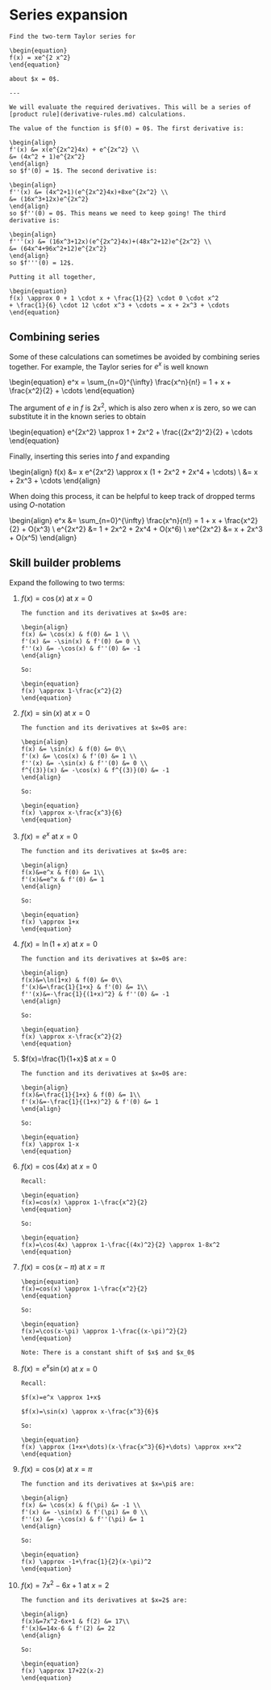 # Series expansion

```{example} Taylor series
Find the two-term Taylor series for

\begin{equation}
f(x) = xe^{2 x^2}
\end{equation}

about $x = 0$.

---

We will evaluate the required derivatives. This will be a series of
[product rule](derivative-rules.md) calculations.

The value of the function is $f(0) = 0$. The first derivative is:

\begin{align}
f'(x) &= x(e^{2x^2}4x) + e^{2x^2} \\
&= (4x^2 + 1)e^{2x^2}
\end{align}
so $f'(0) = 1$. The second derivative is:

\begin{align}
f''(x) &= (4x^2+1)(e^{2x^2}4x)+8xe^{2x^2} \\
&= (16x^3+12x)e^{2x^2}
\end{align}
so $f''(0) = 0$. This means we need to keep going! The third derivative is:

\begin{align}
f'''(x) &= (16x^3+12x)(e^{2x^2}4x)+(48x^2+12)e^{2x^2} \\
&= (64x^4+96x^2+12)e^{2x^2}
\end{align}
so $f'''(0) = 12$.

Putting it all together,

\begin{equation}
f(x) \approx 0 + 1 \cdot x + \frac{1}{2} \cdot 0 \cdot x^2
+ \frac{1}{6} \cdot 12 \cdot x^3 + \cdots = x + 2x^3 + \cdots
\end{equation}

````

## Combining series

Some of these calculations can sometimes be avoided by combining series
together. For example, the Taylor series for $e^x$ is well known

\begin{equation}
e^x = \sum_{n=0}^{\infty} \frac{x^n}{n!} = 1 + x + \frac{x^2}{2} + \cdots
\end{equation}

The argument of *e* in *f* is $2x^2$, which is also zero when *x* is zero, so we
can substitute it in the known series to obtain

\begin{equation}
e^{2x^2} \approx 1 + 2x^2 + \frac{(2x^2)^2}{2} + \cdots
\end{equation}

Finally, inserting this series into *f* and expanding

\begin{align}
f(x) &= x e^{2x^2} \approx x (1 + 2x^2 + 2x^4 + \cdots) \\
&= x + 2x^3 + \cdots
\end{align}

When doing this process, it can be helpful to keep track of dropped terms using
$O$-notation

\begin{align}
e^x &= \sum_{n=0}^{\infty} \frac{x^n}{n!} = 1 + x +  \frac{x^2}{2} + O(x^3) \\
e^{2x^2} &= 1 + 2x^2 + 2x^4 + O(x^6) \\
xe^{2x^2} &= x + 2x^3 + O(x^5)
\end{align}

## Skill builder problems

Expand the following to two terms:

1. $f(x)=\cos(x)$ at $x=0$

   ```{solution}
   The function and its derivatives at $x=0$ are:

   \begin{align}
   f(x) &= \cos(x) & f(0) &= 1 \\
   f'(x) &= -\sin(x) & f'(0) &= 0 \\
   f''(x) &= -\cos(x) & f''(0) &= -1
   \end{align}

   So:

   \begin{equation}
   f(x) \approx 1-\frac{x^2}{2}
   \end{equation}
   ```

2. $f(x)=\sin(x)$ at $x=0$

   ```{solution}
   The function and its derivatives at $x=0$ are:

   \begin{align}
   f(x) &= \sin(x) & f(0) &= 0\\
   f'(x) &= \cos(x) & f'(0) &= 1 \\
   f''(x) &= -\sin(x) & f''(0) &= 0 \\
   f^{(3)}(x) &= -\cos(x) & f^{(3)}(0) &= -1
   \end{align}

   So:

   \begin{equation}
   f(x) \approx x-\frac{x^3}{6}
   \end{equation}
   ```

3. $f(x)=e^x$ at $x=0$

   ```{solution}
   The function and its derivatives at $x=0$ are:

   \begin{align}
   f(x)&=e^x & f(0) &= 1\\
   f'(x)&=e^x & f'(0) &= 1
   \end{align}

   So:

   \begin{equation}
   f(x) \approx 1+x
   \end{equation}
   ```

4. $f(x)=\ln(1+x)$ at $x=0$

   ```{solution}
   The function and its derivatives at $x=0$ are:

   \begin{align}
   f(x)&=\ln(1+x) & f(0) &= 0\\
   f'(x)&=\frac{1}{1+x} & f'(0) &= 1\\
   f''(x)&=-\frac{1}{(1+x)^2} & f''(0) &= -1
   \end{align}

   So:

   \begin{equation}
   f(x) \approx x-\frac{x^2}{2}
   \end{equation}
   ```

5. $f(x)=\frac{1}{1+x}$ at $x=0$

   ```{solution}
   The function and its derivatives at $x=0$ are:

   \begin{align}
   f(x)&=\frac{1}{1+x} & f(0) &= 1\\
   f'(x)&=-\frac{1}{(1+x)^2} & f'(0) &= 1
   \end{align}

   So:

   \begin{equation}
   f(x) \approx 1-x
   \end{equation}
   ```

6. $f(x)=\cos(4x)$ at $x=0$

   ```{solution}
   Recall:
   
   \begin{equation}
   f(x)=cos(x) \approx 1-\frac{x^2}{2}
   \end{equation}

   So:

   \begin{equation}
   f(x)=\cos(4x) \approx 1-\frac{(4x)^2}{2} \approx 1-8x^2
   \end{equation}
   ```

7. $f(x)=\cos(x-\pi)$ at $x=\pi$

   ```{solution}
   \begin{equation}
   f(x)=cos(x) \approx 1-\frac{x^2}{2}
   \end{equation}

   So:

   \begin{equation}
   f(x)=\cos(x-\pi) \approx 1-\frac{(x-\pi)^2}{2}
   \end{equation}

   Note: There is a constant shift of $x$ and $x_0$
   ```

8. $f(x)=e^x \sin(x)$ at $x=0$

   ```{solution}
   Recall:
   
   $f(x)=e^x \approx 1+x$
   
   $f(x)=\sin(x) \approx x-\frac{x^3}{6}$

   So:

   \begin{equation}
   f(x) \approx (1+x+\dots)(x-\frac{x^3}{6}+\dots) \approx x+x^2
   \end{equation}
   ```

9. $f(x)=\cos(x)$ at $x=\pi$

   ```{solution}
   The function and its derivatives at $x=\pi$ are:

   \begin{align}
   f(x) &= \cos(x) & f(\pi) &= -1 \\
   f'(x) &= -\sin(x) & f'(\pi) &= 0 \\
   f''(x) &= -\cos(x) & f''(\pi) &= 1
   \end{align}

   So:

   \begin{equation}
   f(x) \approx -1+\frac{1}{2}(x-\pi)^2
   \end{equation}
   ```

10. $f(x)=7x^2-6x+1$ at $x=2$

    ```{solution}
    The function and its derivatives at $x=2$ are:

    \begin{align}
    f(x)&=7x^2-6x+1 & f(2) &= 17\\
    f'(x)&=14x-6 & f'(2) &= 22
    \end{align}

    So:

    \begin{equation}
    f(x) \approx 17+22(x-2)
    \end{equation}
    ```
